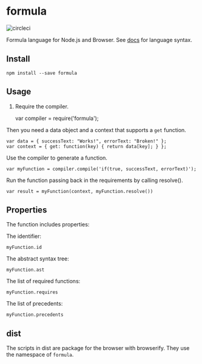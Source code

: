 # formula

![circleci](https://circleci.com/gh/FunctionFoundry/formula.svg?style=shield&circle-token=:circle-token)

Formula language for Node.js and Browser. See [docs](./Formulas.org) for language syntax.

## Install

    npm install --save formula

## Usage

1. Require the compiler.

    var compiler = require('formula');

Then you need a data object and a context that supports
a `get` function.

    var data = { successText: "Works!", errorText: "Broken!" };
    var context = { get: function(key) { return data[key]; } };

Use the compiler to generate a function.

    var myFunction = compiler.compile('if(true, successText, errorText)');

Run the function passing back in the requirements by calling resolve().

    var result = myFunction(context, myFunction.resolve())

## Properties

The function includes properties:

The identifier:

    myFunction.id

The abstract syntax tree:

    myFunction.ast

The list of required functions:

    myFunction.requires

The list of precedents:

    myFunction.precedents

## dist

The scripts in dist are package for the browser with browserify. They use the namespace of `formula`.
